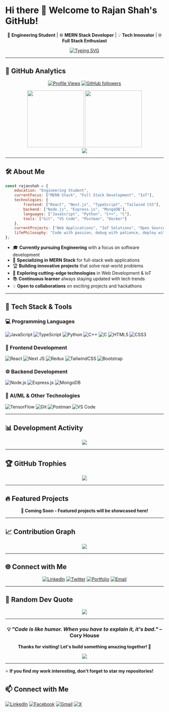 # Hi there 👋 Welcome to Rajan Shah's GitHub!

<div align="center">
  
  🚀 **Engineering Student** | ⚙️ **MERN Stack Developer** | 💡 **Tech Innovator** | 🌐 **Full Stack Enthusiast**
  
  [![Typing SVG](https://readme-typing-svg.herokuapp.com?font=Fira+Code&size=22&pause=1000&color=F75C7E&center=true&vCenter=true&width=600&lines=Welcome+to+my+GitHub+Profile!;MERN+Stack+Developer;Always+learning+new+technologies;Building+innovative+solutions)](https://git.io/typing-svg)
  
</div>

---

## 🚀 GitHub Analytics

<div align="center">
  
[![Profile Views](https://komarev.com/ghpvc/?username=rajanshah23&label=Profile%20Views&color=0e75b6&style=flat)](https://github.com/rajanshah23)
[![GitHub followers](https://img.shields.io/github/followers/rajanshah23?style=social)](https://github.com/rajanshah23)

</div>

<div align="center">
  <img height="180em" src="https://github-readme-stats.vercel.app/api?username=rajanshah23&theme=radical&hide_border=false&include_all_commits=true&count_private=false" />
  <img height="180em" src="https://github-readme-stats.vercel.app/api/top-langs/?username=rajanshah23&theme=radical&hide_border=false&include_all_commits=true&count_private=false&layout=compact" />
</div>

<div align="center">
  <img src="https://nirzak-streak-stats.vercel.app/?user=rajanshah23&theme=radical&hide_border=false" />
</div>

---

## 🛠️ About Me

```javascript
const rajanshah = {
    education: "Engineering Student",
    currentFocus: ["MERN Stack", "Full Stack Development", "IoT"],
    technologies: {
        frontend: ["React", "Next.js", "TypeScript", "Tailwind CSS"],
        backend: ["Node.js", "Express.js", "MongoDB"],
        languages: ["JavaScript", "Python", "C++", "C"],
        tools: ["Git", "VS Code", "Postman", "Docker"]
    },
    currentProjects: ["Web Applications", "IoT Solutions", "Open Source Contributions"],
    lifePhilosophy: "Code with passion, debug with patience, deploy with confidence! 🚀"
};
```

- 🎓 **Currently pursuing Engineering** with a focus on software development
- 🤖 **Specializing in MERN Stack** for full-stack web applications
- 🏆 **Building innovative projects** that solve real-world problems
- 🚀 **Exploring cutting-edge technologies** in Web Development & IoT
- 📚 **Continuous learner** always staying updated with tech trends
- 💡 **Open to collaborations** on exciting projects and hackathons

---

## 🚀 Tech Stack & Tools

### 💻 Programming Languages
![JavaScript](https://img.shields.io/badge/JavaScript-F7DF1E?style=for-the-badge&logo=javascript&logoColor=black)
![TypeScript](https://img.shields.io/badge/typescript-%23007ACC.svg?style=for-the-badge&logo=typescript&logoColor=white)
![Python](https://img.shields.io/badge/python-3670A0?style=for-the-badge&logo=python&logoColor=ffdd54)
![C++](https://img.shields.io/badge/c++-%2300599C.svg?style=for-the-badge&logo=c%2B%2B&logoColor=white)
![C](https://img.shields.io/badge/C-00599C?style=for-the-badge&logo=c&logoColor=white)
![HTML5](https://img.shields.io/badge/html5-%23E34F26.svg?style=for-the-badge&logo=html5&logoColor=white)
![CSS3](https://img.shields.io/badge/css3-%231572B6.svg?style=for-the-badge&logo=css3&logoColor=white)

### 🎨 Frontend Development
![React](https://img.shields.io/badge/react-%2320232a.svg?style=for-the-badge&logo=react&logoColor=%2361DAFB)
![Next JS](https://img.shields.io/badge/Next-black?style=for-the-badge&logo=next.js&logoColor=white)
![Redux](https://img.shields.io/badge/redux-%23593d88.svg?style=for-the-badge&logo=redux&logoColor=white)
![TailwindCSS](https://img.shields.io/badge/tailwindcss-%2338B2AC.svg?style=for-the-badge&logo=tailwind-css&logoColor=white)
![Bootstrap](https://img.shields.io/badge/bootstrap-%238511FA.svg?style=for-the-badge&logo=bootstrap&logoColor=white)

### ⚙️ Backend Development
![Node.js](https://img.shields.io/badge/Node.js-43853D?style=for-the-badge&logo=node.js&logoColor=white)
![Express.js](https://img.shields.io/badge/Express.js-000000?style=for-the-badge&logo=express&logoColor=white)
![MongoDB](https://img.shields.io/badge/MongoDB-4EA94B?style=for-the-badge&logo=mongodb&logoColor=white)

### 🤖 AI/ML & Other Technologies
![TensorFlow](https://img.shields.io/badge/TensorFlow-FF6F00?style=for-the-badge&logo=tensorflow&logoColor=white)
![Git](https://img.shields.io/badge/git-%23F05033.svg?style=for-the-badge&logo=git&logoColor=white)
![Postman](https://img.shields.io/badge/Postman-FF6C37?style=for-the-badge&logo=postman&logoColor=white)
![VS Code](https://img.shields.io/badge/Visual%20Studio%20Code-0078d7.svg?style=for-the-badge&logo=visual-studio-code&logoColor=white)

---

## 📊 Development Activity

<div align="center">
  <img src="https://github-readme-activity-graph.vercel.app/graph?username=rajanshah23&theme=radical&hide_border=true" />
</div>

---

## 🏆 GitHub Trophies

<div align="center">
  <img src="https://github-profile-trophy.vercel.app/?username=rajanshah23&theme=radical&no-frame=false&no-bg=false&margin-w=4" />
</div>

---

## 🔥 Featured Projects

<div align="center">

<!-- Replace these with your actual repository names -->
<!-- [![ReadMe Card](https://github-readme-stats.vercel.app/api/pin/?username=rajanshah23&repo=your-repo-name&theme=radical)](https://github.com/rajanshah23/your-repo-name) -->

**🚧 Coming Soon - Featured projects will be showcased here!**

</div>

---

## 📈 Contribution Graph

<div align="center">
  <img src="https://github-readme-streak-stats.herokuapp.com/?user=rajanshah23&theme=radical&hide_border=true" />
</div>

---

## 🌐 Connect with Me

<div align="center">

<!-- Update these links with your actual profiles -->
[![LinkedIn](https://img.shields.io/badge/LinkedIn-%230077B5.svg?style=for-the-badge&logo=linkedin&logoColor=white)](https://linkedin.com/in/rajanshah23)
[![Twitter](https://img.shields.io/badge/Twitter-%231DA1F2.svg?style=for-the-badge&logo=Twitter&logoColor=white)](https://twitter.com/rajanshah23)
[![Portfolio](https://img.shields.io/badge/Portfolio-%23000000.svg?style=for-the-badge&logo=firefox&logoColor=#FF7139)](https://rajanshah23.github.io)
[![Email](https://img.shields.io/badge/Gmail-D14836?style=for-the-badge&logo=gmail&logoColor=white)](mailto:rajanshah23@gmail.com)

</div>

---

## 💭 Random Dev Quote

<div align="center">
  
![](https://quotes-github-readme.vercel.app/api?type=horizontal&theme=radical)

</div>

---

<div align="center">
  
  ### 💡 *"Code is like humor. When you have to explain it, it's bad."* – Cory House
  
  **Thanks for visiting! Let's build something amazing together! 🚀**
  
  [![](https://visitcount.itsvg.in/api?id=rajanshah23&icon=0&color=0)](https://visitcount.itsvg.in)
  
</div>

---

⭐️ **If you find my work interesting, don't forget to star my repositories!**
## 📫 Connect with Me  
[![LinkedIn](https://img.shields.io/badge/LinkedIn-0077B5?style=for-the-badge&logo=linkedin&logoColor=white)](https://www.linkedin.com/in/rajan-kumar-gupta-16696532b/)
[![Facebook](https://img.shields.io/badge/Facebook-1877F2?style=for-the-badge&logo=facebook&logoColor=white)](https://www.facebook.com/profile.php?id=100025673313334)
[![Gmail](https://img.shields.io/badge/Email-D14836?style=for-the-badge&logo=gmail&logoColor=white)](mailto:shahrajan774@gmail.com)
[![X](https://img.shields.io/badge/X-black.svg?logo=X&logoColor=white)](https://x.com/Rajansh26003523)
